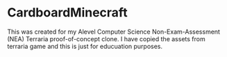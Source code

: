 # CardboardMinecraft
This was created for my Alevel Computer Science Non-Exam-Assessment (NEA)
Terraria proof-of-concept clone. I have copied the assets from terraria game and this is just for educuation purposes.
